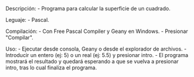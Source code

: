 Descripción:
	- Programa para calcular la superficie de un cuadrado.


Leguaje:
	- Pascal.


Compilación:
	- Con Free Pascal Compiler y Geany en Windows.
	- Presionar "Compilar".


Uso:
	- Ejecutar desde consola, Geany o desde el explorador de archivos.
	- Introducir un entero (ej: 5) o un real (ej: 5.5) y presionar intro.
	- El programa mostrará el resultado y quedará esperando a que se vuelva a presionar intro, tras lo cual finaliza el programa.